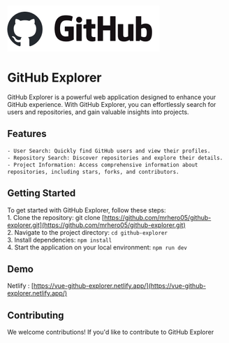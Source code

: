 ![Github Explorer](/src/assets/images/Logo.png "Github Explorer Logo")

# GitHub Explorer

GitHub Explorer is a powerful web application designed to enhance your GitHub experience. With GitHub Explorer, you can effortlessly search for users and repositories, and gain valuable insights into projects.

## Features
    - User Search: Quickly find GitHub users and view their profiles.
    - Repository Search: Discover repositories and explore their details.
    - Project Information: Access comprehensive information about repositories, including stars, forks, and contributors.

## Getting Started
To get started with GitHub Explorer, follow these steps:<br>
    1. Clone the repository: git clone [https://github.com/mrhero05/github-explorer.git](https://github.com/mrhero05/github-explorer.git)<br>
    2. Navigate to the project directory: `cd github-explorer`<br>
    3. Install dependencies: `npm install`<br>
    4. Start the application on your local environment: `npm run dev`

## Demo
Netlify : [https://vue-github-explorer.netlify.app/](https://vue-github-explorer.netlify.app/)


## Contributing
We welcome contributions! If you'd like to contribute to GitHub Explorer
